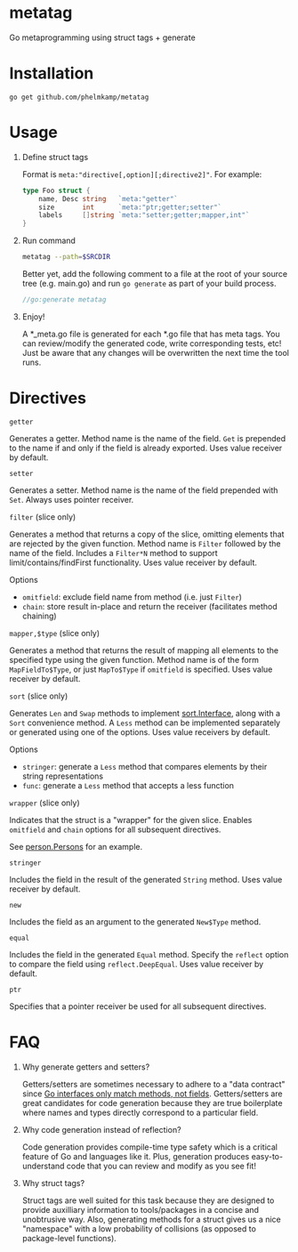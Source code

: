 # metatag
Go metaprogramming using struct tags + generate

# Installation

`go get github.com/phelmkamp/metatag`

# Usage

1. Define struct tags

	Format is `meta:"directive[,option][;directive2]"`. For example:
	```go
	type Foo struct {
		name, Desc string   `meta:"getter"`
		size       int      `meta:"ptr;getter;setter"`
		labels     []string `meta:"setter;getter;mapper,int"`
	}
	```

2. Run command

	```bash
	metatag --path=$SRCDIR
	```

	Better yet, add the following comment to a file at the root of your source tree (e.g. main.go)
	and run `go generate` as part of your build process.

	```go
	//go:generate metatag
	```

3. Enjoy!

	A *_meta.go file is generated for each *.go file that has meta tags.
	You can review/modify the generated code, write corresponding tests, etc!
	Just be aware that any changes will be overwritten the next time the tool runs.

# Directives

`getter`

Generates a getter. Method name is the name of the field.
`Get` is prepended to the name if and only if the field is already exported.
Uses value receiver by default.

`setter`

Generates a setter. Method name is the name of the field prepended with `Set`.
Always uses pointer receiver.

`filter` (slice only)

Generates a method that returns a copy of the slice, omitting elements that are rejected by the given function.
Method name is `Filter` followed by the name of the field. Includes a `Filter*N` method to support limit/contains/findFirst functionality.
Uses value receiver by default.

Options
* `omitfield`: exclude field name from method (i.e. just `Filter`) 
* `chain`: store result in-place and return the receiver (facilitates method chaining)

`mapper,$type` (slice only)

Generates a method that returns the result of mapping all elements to the specified type using the given function.
Method name is of the form `MapFieldTo$Type`, or just `MapTo$Type` if `omitfield` is specified.
Uses value receiver by default.

`sort` (slice only)

Generates `Len` and `Swap` methods to implement [sort.Interface](https://golang.org/pkg/sort/#Interface), along with a `Sort` convenience method.
A `Less` method can be implemented separately or generated using one of the options.
Uses value receivers by default.

Options
* `stringer`: generate a `Less` method that compares elements by their string representations 
* `func`: generate a `Less` method that accepts a less function

`wrapper` (slice only)

Indicates that the struct is a "wrapper" for the given slice. Enables `omitfield` and `chain` options for all subsequent directives.

See [person.Persons](internal/testdata/person/person.go) for an example.

`stringer`

Includes the field in the result of the generated `String` method. Uses value receiver by default.

`new`

Includes the field as an argument to the generated `New$Type` method.

`equal`

Includes the field in the generated `Equal` method.
Specify the `reflect` option to compare the field using `reflect.DeepEqual`.
Uses value receiver by default.

`ptr`

Specifies that a pointer receiver be used for all subsequent directives.

# FAQ

1. Why generate getters and setters?

	Getters/setters are sometimes necessary to adhere to a "data contract" since [Go interfaces only match methods, not fields](https://github.com/golang/go/issues/23796).
	Getters/setters are great candidates for code generation because they are true boilerplate where names and types directly correspond to a particular field.

2. Why code generation instead of reflection?

	Code generation provides compile-time type safety which is a critical feature of Go and languages like it.
	Plus, generation produces easy-to-understand code that you can review and modify as you see fit!

3. Why struct tags?

	Struct tags are well suited for this task because they are designed to provide auxilliary information to tools/packages in a concise and unobtrusive way.
	Also, generating methods for a struct gives us a nice "namespace" with a low probability of collisions (as opposed to package-level functions).